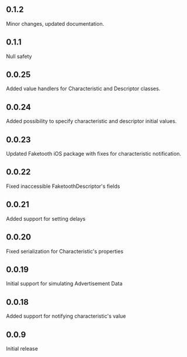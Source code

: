 ## 0.1.2
Minor changes, updated documentation.

## 0.1.1
Null safety

## 0.0.25
Added value handlers for Characteristic and Descriptor classes.

## 0.0.24
Added possibility to specify characteristic and descriptor initial values.

## 0.0.23
Updated Faketooth iOS package with fixes for characteristic notification.

## 0.0.22
Fixed inaccessible FaketoothDescriptor's fields

## 0.0.21
Added support for setting delays

## 0.0.20
Fixed serialization for Characteristic's properties

## 0.0.19
Initial support for simulating Advertisement Data

## 0.0.18
Added support for notifying characteristic's value

## 0.0.9
Initial release